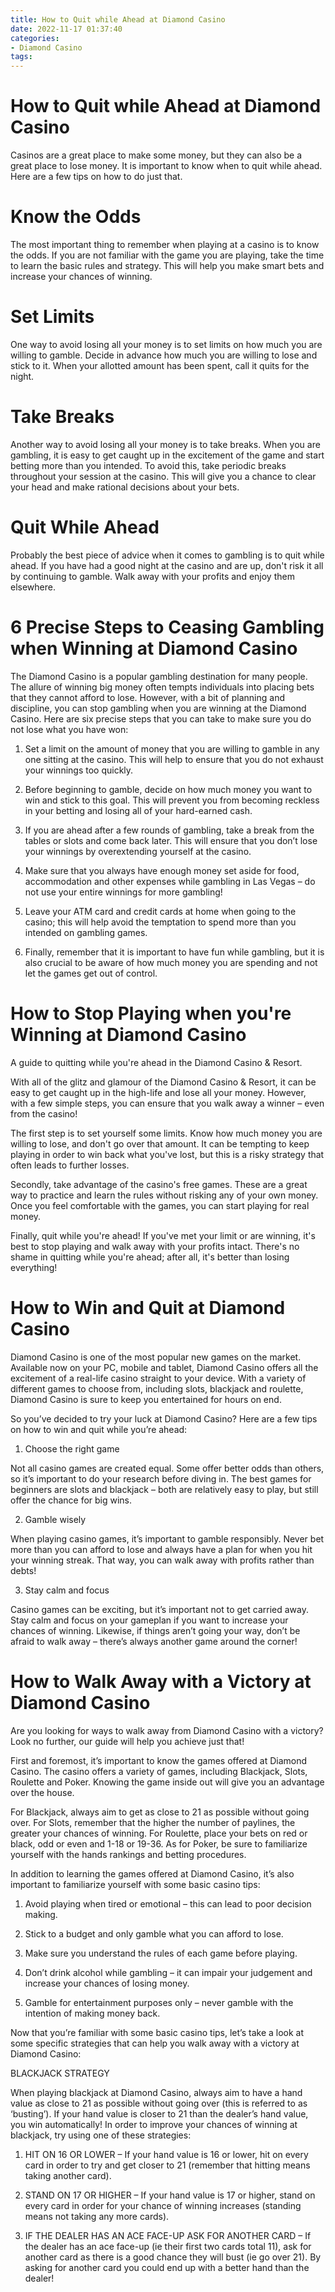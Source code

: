 ```yaml
---
title: How to Quit while Ahead at Diamond Casino
date: 2022-11-17 01:37:40
categories:
- Diamond Casino
tags:
---
```



#  How to Quit while Ahead at Diamond Casino

Casinos are a great place to make some money, but they can also be a great place to lose money. It is important to know when to quit while ahead. Here are a few tips on how to do just that.

# Know the Odds

The most important thing to remember when playing at a casino is to know the odds. If you are not familiar with the game you are playing, take the time to learn the basic rules and strategy. This will help you make smart bets and increase your chances of winning.

# Set Limits

One way to avoid losing all your money is to set limits on how much you are willing to gamble. Decide in advance how much you are willing to lose and stick to it. When your allotted amount has been spent, call it quits for the night.

# Take Breaks

Another way to avoid losing all your money is to take breaks. When you are gambling, it is easy to get caught up in the excitement of the game and start betting more than you intended. To avoid this, take periodic breaks throughout your session at the casino. This will give you a chance to clear your head and make rational decisions about your bets.

# Quit While Ahead

Probably the best piece of advice when it comes to gambling is to quit while ahead. If you have had a good night at the casino and are up, don't risk it all by continuing to gamble. Walk away with your profits and enjoy them elsewhere.

#  6 Precise Steps to Ceasing Gambling when Winning at Diamond Casino 

The Diamond Casino is a popular gambling destination for many people. The allure of winning big money often tempts individuals into placing bets that they cannot afford to lose. However, with a bit of planning and discipline, you can stop gambling when you are winning at the Diamond Casino. Here are six precise steps that you can take to make sure you do not lose what you have won:

1. Set a limit on the amount of money that you are willing to gamble in any one sitting at the casino. This will help to ensure that you do not exhaust your winnings too quickly.

2. Before beginning to gamble, decide on how much money you want to win and stick to this goal. This will prevent you from becoming reckless in your betting and losing all of your hard-earned cash.

3. If you are ahead after a few rounds of gambling, take a break from the tables or slots and come back later. This will ensure that you don’t lose your winnings by overextending yourself at the casino.

4. Make sure that you always have enough money set aside for food, accommodation and other expenses while gambling in Las Vegas – do not use your entire winnings for more gambling!

5. Leave your ATM card and credit cards at home when going to the casino; this will help avoid the temptation to spend more than you intended on gambling games.

6. Finally, remember that it is important to have fun while gambling, but it is also crucial to be aware of how much money you are spending and not let the games get out of control.

#  How to Stop Playing when you're Winning at Diamond Casino 

A guide to quitting while you're ahead in the Diamond Casino & Resort.

With all of the glitz and glamour of the Diamond Casino & Resort, it can be easy to get caught up in the high-life and lose all your money. However, with a few simple steps, you can ensure that you walk away a winner – even from the casino!

The first step is to set yourself some limits. Know how much money you are willing to lose, and don't go over that amount. It can be tempting to keep playing in order to win back what you've lost, but this is a risky strategy that often leads to further losses.

Secondly, take advantage of the casino's free games. These are a great way to practice and learn the rules without risking any of your own money. Once you feel comfortable with the games, you can start playing for real money.

Finally, quit while you're ahead! If you've met your limit or are winning, it's best to stop playing and walk away with your profits intact. There's no shame in quitting while you're ahead; after all, it's better than losing everything!

#  How to Win and Quit at Diamond Casino 

Diamond Casino is one of the most popular new games on the market. Available now on your PC, mobile and tablet, Diamond Casino offers all the excitement of a real-life casino straight to your device. With a variety of different games to choose from, including slots, blackjack and roulette, Diamond Casino is sure to keep you entertained for hours on end.

So you’ve decided to try your luck at Diamond Casino? Here are a few tips on how to win and quit while you’re ahead:

1. Choose the right game

Not all casino games are created equal. Some offer better odds than others, so it’s important to do your research before diving in. The best games for beginners are slots and blackjack – both are relatively easy to play, but still offer the chance for big wins.

2. Gamble wisely

When playing casino games, it’s important to gamble responsibly. Never bet more than you can afford to lose and always have a plan for when you hit your winning streak. That way, you can walk away with profits rather than debts!

3. Stay calm and focus

Casino games can be exciting, but it’s important not to get carried away. Stay calm and focus on your gameplan if you want to increase your chances of winning. Likewise, if things aren’t going your way, don’t be afraid to walk away – there’s always another game around the corner!

#  How to Walk Away with a Victory at Diamond Casino

Are you looking for ways to walk away from Diamond Casino with a victory? Look no further, our guide will help you achieve just that!

First and foremost, it’s important to know the games offered at Diamond Casino. The casino offers a variety of games, including Blackjack, Slots, Roulette and Poker. Knowing the game inside out will give you an advantage over the house.

For Blackjack, always aim to get as close to 21 as possible without going over. For Slots, remember that the higher the number of paylines, the greater your chances of winning. For Roulette, place your bets on red or black, odd or even and 1-18 or 19-36. As for Poker, be sure to familiarize yourself with the hands rankings and betting procedures.

In addition to learning the games offered at Diamond Casino, it’s also important to familiarize yourself with some basic casino tips:

1. Avoid playing when tired or emotional – this can lead to poor decision making.

2. Stick to a budget and only gamble what you can afford to lose.

3. Make sure you understand the rules of each game before playing.

4. Don’t drink alcohol while gambling – it can impair your judgement and increase your chances of losing money.

5. Gamble for entertainment purposes only – never gamble with the intention of making money back.


Now that you’re familiar with some basic casino tips, let’s take a look at some specific strategies that can help you walk away with a victory at Diamond Casino:



  BLACKJACK STRATEGY 

   When playing blackjack at Diamond Casino, always aim to have a hand value as close to 21 as possible without going over (this is referred to as ‘busting’). If your hand value is closer to 21 than the dealer’s hand value, you win automatically! In order to improve your chances of winning at blackjack, try using one of these strategies: 

   1) HIT ON 16 OR LOWER – If your hand value is 16 or lower, hit on every card in order to try and get closer to 21 (remember that hitting means taking another card). 

   2) STAND ON 17 OR HIGHER – If your hand value is 17 or higher, stand on every card in order for your chance of winning increases (standing means not taking any more cards). 

   3) IF THE DEALER HAS AN ACE FACE-UP ASK FOR ANOTHER CARD – If the dealer has an ace face-up (ie their first two cards total 11), ask for another card as there is a good chance they will bust (ie go over 21). By asking for another card you could end up with a better hand than the dealer!